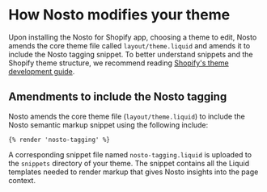 # How Nosto modifies your theme

Upon installing the Nosto for Shopify app, choosing a theme to edit, Nosto amends the core theme file called `layout/theme.liquid` and amends it to include the Nosto tagging snippet. To better understand snippets and the Shopify theme structure, we recommend reading [Shopify's theme development guide](https://help.shopify.com/themes/development/templates#snippets).

## Amendments to include the Nosto tagging

Nosto amends the core theme file (`layout/theme.liquid`) to include the Nosto semantic markup snippet using the following include:

```
{% render 'nosto-tagging' %}
```

A corresponding snippet file named `nosto-tagging.liquid` is uploaded to the `snippets` directory of your theme. The snippet contains all the Liquid templates needed to render markup that gives Nosto insights into the page context.
